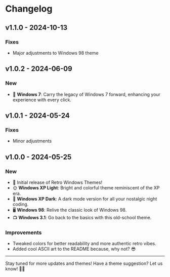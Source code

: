 # Changelog

## v1.1.0 - 2024-10-13
### Fixes
- Major adjustments to Windows 98 theme

## v1.0.2 - 2024-06-09
### New
- 🚀 **Windows 7**: Carry the legacy of Windows 7 forward, enhancing your experience with every click.

## v1.0.1 - 2024-05-24
### Fixes
- Minor adjustments

## v1.0.0 - 2024-05-25

### New
- 🎉 Initial release of Retro Windows Themes!
- 🌞 **Windows XP Light**: Bright and colorful theme reminiscent of the XP era.
- 🌚 **Windows XP Dark**: A dark mode version for all your nostalgic night coding.
- 🖥️ **Windows 98**: Relive the classic look of Windows 98.
- 📺 **Windows 3.1**: Go back to the basics with this old-school theme.

### Improvements
- Tweaked colors for better readability and more authentic retro vibes.
- Added cool ASCII art to the README because, why not? 😎

---

Stay tuned for more updates and themes! Have a theme suggestion? Let us know! 🎨🚀

